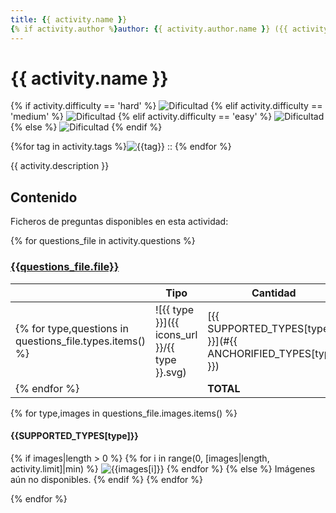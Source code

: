 ```yaml
---
title: {{ activity.name }}
{% if activity.author %}author: {{ activity.author.name }} ({{ activity.author.email }}){% endif %}
---
```


# {{ activity.name }}

{% if activity.difficulty == 'hard' %}
![Dificultad](https://img.shields.io/badge/Dificultad-Alta-red)
{% elif activity.difficulty == 'medium' %}
![Dificultad](https://img.shields.io/badge/Dificultad-Media-yellow)
{% elif activity.difficulty == 'easy' %}
![Dificultad](https://img.shields.io/badge/Dificultad-Baja-green)
{% else %}
![Dificultad](https://img.shields.io/badge/Desconocida-gray)
{% endif %}

{%for tag in activity.tags %}![{{tag}}](https://img.shields.io/badge/{{tag}}-cyan) :: {% endfor %}

{{ activity.description }}

## Contenido

Ficheros de preguntas disponibles en esta actividad:

{% for questions_file in activity.questions %}
### [{{questions_file.file}}]({{questions_file.url}})

|   | Tipo              | Cantidad                   |
| - | ----------------- | -------------------------- |
{% for type,questions in questions_file.types.items() %}| ![{{ type }}]({{ icons_url }}/{{ type }}.svg) | [{{ SUPPORTED_TYPES[type] }}](#{{ ANCHORIFIED_TYPES[type] }}) | {{ questions|length }} |
{% endfor %}|   | **TOTAL**         | {{ questions_file.total }} |

{% for type,images in questions_file.images.items() %}
#### {{SUPPORTED_TYPES[type]}}
{% if images|length > 0 %}
{% for i in range(0, [images|length, activity.limit]|min) %}
![{{images[i]}}](images/{{images[i]}})
{% endfor %}
{% else %}
Imágenes aún no disponibles.
{% endif %}
{% endfor %}

{% endfor %}
